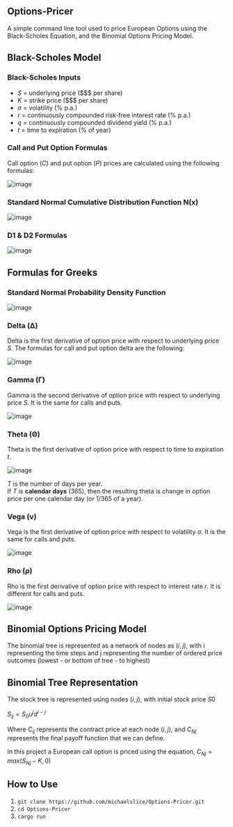 ## Options-Pricer
A simple command line tool used to price European Options using the Black-Scholes Equation, and the Binomial Options Pricing Model.

## Black-Scholes Model

### Black-Scholes Inputs

- $S$ = underlying price ($$$ per share)
- $K$ = strike price ($$$ per share)
- $σ$ = volatility (% p.a.)
- $r$ = continuously compounded risk-free interest rate (% p.a.)
- $q$ = continuously compounded dividend yield (% p.a.)
- $t$ = time to expiration (% of year)
  
### Call and Put Option Formulas
Call option $(C)$ and put option $(P)$ prices are calculated using the following formulas: <br>

![image](https://github.com/michaelslice/Options-Pricer/assets/110714088/8f8c6b2c-a4ed-4ac0-a64a-b2961b6fc0a5)

### Standard Normal Cumulative Distribution Function N(x)

![image](https://github.com/michaelslice/Options-Pricer/assets/110714088/aeff0353-46c9-416c-ab93-470d45d81bb6)

### D1 & D2 Formulas

![image](https://github.com/michaelslice/Options-Pricer/assets/110714088/bafa79f2-10fb-44b5-ae53-39335644296b)

## Formulas for Greeks 

###  Standard Normal Probability Density Function

![image](https://github.com/michaelslice/Options-Pricer/assets/110714088/a4052476-1393-48f6-8d62-c818135a710c)

### Delta (Δ)
Delta is the first derivative of option price with respect to underlying price $S$. The formulas for call and put option delta are the following: <br>

![image](https://github.com/michaelslice/Options-Pricer/assets/110714088/415a282e-c156-4b4e-9470-6559c585d76e)

### Gamma (Γ)
Gamma is the second derivative of option price with respect to underlying price $S$. It is the same for calls and puts. <br>

![image](https://github.com/michaelslice/Options-Pricer/assets/110714088/ed3dec67-6567-4b36-9a5d-a97b292c568d)

### Theta (Θ)
Theta is the first derivative of option price with respect to time to expiration $t$. <br>

![image](https://github.com/michaelslice/Options-Pricer/assets/110714088/944b9215-ea72-44eb-b758-c5cb59edf5be)

$T$ is the number of days per year. <br>
If $T$ is **calendar days** (365), then the resulting theta is change in option price per one calendar day (or 1/365 of a year). <br>

### Vega (ν)
Vega is the first derivative of option price with respect to volatility $σ$. It is the same for calls and puts. <br>

![image](https://github.com/michaelslice/Options-Pricer/assets/110714088/088bdac9-358e-4845-84cb-57f0075ec403)

### Rho (ρ)
Rho is the first derivative of option price with respect to interest rate $r$. It is different for calls and puts. <br>

![image](https://github.com/michaelslice/Options-Pricer/assets/110714088/e7085795-67ea-42d8-aeea-cc6c96326482)

## Binomial Options Pricing Model

The binomial tree is represented as a network of nodes as $(i, j)$, with i representing the time steps and j representing the number of ordered price outcomes
(lowest - or bottom of tree - to highest) <br>

## Binomial Tree Representation

The stock tree is represented using nodes $(i, j)$, with initial stock price $S0$ <br>

$S{_i}{_j} = S_0u^jd^{i-j}$ <br>

Where $C_{i}{_j}$ represents the contract price at each node $(i, j)$, and $C{_N}{_j}$ represents the final payoff function that we can define. <br>

In this project a European call option is priced using the equation, $C{_N}{_j} = max(S{_N}{_j} - K, 0)$

## How to Use

1. `git clone https://github.com/michaelslice/Options-Pricer.git`
2. `cd Options-Pricer`
3. `cargo run`

